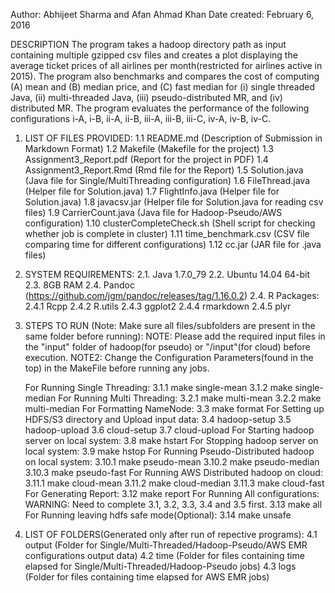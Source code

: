 Author: Abhijeet Sharma and Afan Ahmad Khan
Date created: February 6, 2016

DESCRIPTION
The program takes a hadoop directory path as input containing multiple gzipped csv files and creates
a plot displaying the average ticket prices of all airlines per month(restricted for airlines active 
in 2015).
The program also benchmarks and compares the cost of computing (A) mean and (B) median price, and 
(C) fast median for (i) single threaded Java, (ii) multi-threaded Java, (iii) pseudo-distributed MR, 
and (iv) distributed MR.
The program evaluates the performance of the following configurations i-A, i-B, ii-A, ii-B, iii-A, iii-B, iii-C, 
iv-A, iv-B, iv-C.

1. LIST OF FILES PROVIDED:
	1.1  README.md (Description of Submission in Markdown Format)
	1.2  Makefile (Makefile for the project)
	1.3  Assignment3_Report.pdf (Report for the project in PDF)
	1.4  Assignment3_Report.Rmd (Rmd file for the Report)
	1.5  Solution.java (Java file for Single/MultiThreading configuration)
	1.6  FileThread.java (Helper file for Solution.java)
	1.7  FlightInfo.java (Helper file for Solution.java)
	1.8  javacsv.jar (Helper file for Solution.java for reading csv files)
	1.9  CarrierCount.java (Java file for Hadoop-Pseudo/AWS configuration)
	1.10 clusterCompleteCheck.sh (Shell script for checking whether job is complete in cluster)
	1.11 time_benchmark.csv (CSV file comparing time for different configurations)
	1.12 cc.jar (JAR file for .java files)
	
2. SYSTEM REQUIREMENTS:
	2.1. Java 1.7.0_79
	2.2. Ubuntu 14.04 64-bit
	2.3. 8GB RAM
	2.4. Pandoc (https://github.com/jgm/pandoc/releases/tag/1.16.0.2)
	2.4. R Packages:
	  2.4.1 Rcpp
	  2.4.2 R.utils
	  2.4.3 ggplot2
	  2.4.4 rmarkdown
	  2.4.5 plyr

3. STEPS TO RUN (Note: Make sure all files/subfolders are present in the same folder before running):
	NOTE: Please add the required input files in the "input" folder of hadoop(for pseudo) or "<BUCKETNAME>/input"(for cloud) before execution.
	NOTE2: Change the Configuration Parameters(found in the top) in the MakeFile before running any jobs.
	
	For Running Single Threading:
		3.1.1 make single-mean
		3.1.2 make single-median
	For Running Multi Threading:
		3.2.1 make multi-mean
		3.2.2 make multi-median
	For Formatting NameNode:
		3.3 make format
	For Setting up HDFS/S3 directory and Upload input data:
		3.4 hadoop-setup
		3.5 hadoop-upload
		3.6 cloud-setup
		3.7 cloud-upload
	For Starting hadoop server on local system:
		3.8 make hstart
	For Stopping hadoop server on local system:
		3.9 make hstop
	For Running Pseudo-Distributed hadoop on local system:
		3.10.1 make pseudo-mean
		3.10.2 make pseudo-median
		3.10.3 make pseudo-fast
	For Running AWS Distributed hadoop on cloud:
    	3.11.1 make cloud-mean
    	3.11.2 make cloud-median
    	3.11.3 make cloud-fast
    For Generating Report:
    	3.12 make report
    For Running All configurations:
    	WARNING: Need to complete 3.1, 3.2, 3.3, 3.4 and 3.5 first.
    	3.13 make all
    For Running leaving hdfs safe mode(Optional):
    	3.14 make unsafe

4. LIST OF FOLDERS(Generated only after run of repective programs):
	4.1 output (Folder for Single/Multi-Threaded/Hadoop-Pseudo/AWS EMR configurations output data)
	4.2 time (Folder for files containing time elapsed for Single/Multi-Threaded/Hadoop-Pseudo jobs)
	4.3 logs (Folder for files containing time elapsed for AWS EMR jobs)